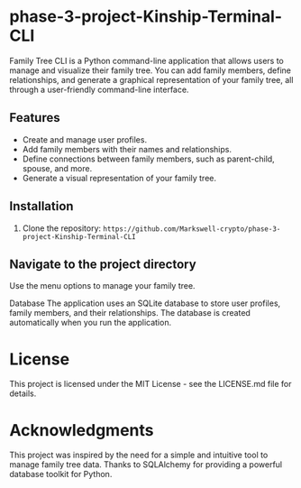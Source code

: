 
# phase-3-project-Kinship-Terminal-CLI

Family Tree CLI is a Python command-line application that allows users to manage and visualize their family tree. You can add family members, define relationships, and generate a graphical representation of your family tree, all through a user-friendly command-line interface.

## Features

- Create and manage user profiles.
- Add family members with their names and relationships.
- Define connections between family members, such as parent-child, spouse, and more.
- Generate a visual representation of your family tree.

## Installation

1. Clone the repository:
``https://github.com/Markswell-crypto/phase-3-project-Kinship-Terminal-CLI``

## Navigate to the project directory

Use the menu options to manage your family tree.

Database
The application uses an SQLite database to store user profiles, family members, and their relationships. The database is created automatically when you run the application.

# License

This project is licensed under the MIT License - see the LICENSE.md file for details.

# Acknowledgments

This project was inspired by the need for a simple and intuitive tool to manage family tree data.
Thanks to SQLAlchemy for providing a powerful database toolkit for Python.
